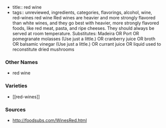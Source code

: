 - title:: red wine
- tags:: unreviewed, ingredients, categories, flavorings, alcohol, wine, red-wines
red wine Red wines are heavier and more strongly flavored than white wines, and they go best with heavier, more strongly flavored foods, like red meat, pasta, and ripe cheeses. They should always be served at room temperature. Substitutes: Madeira OR Port OR pomegranate molasses (Use just a little.) OR cranberry juice OR broth OR balsamic vinegar (Use just a little.) OR currant juice OR liquid used to reconstitute dried mushrooms

### Other Names

* red wine

### Varieties

* [[red-wines]]

### Sources
* http://foodsubs.com/WinesRed.html
